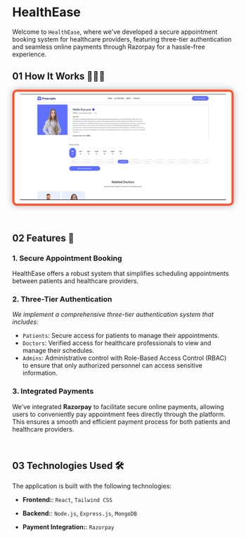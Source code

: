 # HealthEase

Welcome to `HealthEase`, where we've developed a secure appointment booking system for healthcare providers, featuring three-tier authentication and seamless online payments through Razorpay for a hassle-free experience.

## 01 How It Works 🧑🏻‍💻

<!-- Highlighted Image with Border and Emojis -->
<a href="https://drive.google.com/file/d/1xTuUmRJk1PizU4ZGWJ_s1O04huqnNZfh/view?usp=drive_link" 
   style="display: inline-block; text-decoration: none; border: 5px solid #ff5733; border-radius: 10px; padding: 5px; box-shadow: 0px 0px 15px rgba(0,0,0,0.3); transition: transform 0.3s, box-shadow 0.3s;">
  <img src="https://github.com/Unstoppable-NidhiLPU/MedBooker/blob/main/website.png" 
       alt="Watch the video" 
       style="border-radius: 10px;" 
       width="600" />
</a>

<br>

## 02 Features 🚀

### 1. Secure Appointment Booking
HealthEase offers a robust system that simplifies scheduling appointments between patients and healthcare providers. 

### 2. Three-Tier Authentication
*We implement a comprehensive three-tier authentication system that includes:*
- `Patients`: Secure access for patients to manage their appointments.
- `Doctors`: Verified access for healthcare professionals to view and manage their schedules.
- `Admins`: Administrative control with Role-Based Access Control (RBAC) to ensure that only authorized personnel can access sensitive information.

### 3. Integrated Payments
We've integrated **Razorpay** to facilitate secure online payments, allowing users to conveniently pay appointment fees directly through the platform. This ensures a smooth and efficient payment process for both patients and healthcare providers.

<br>

## 03 Technologies Used 🛠️

The application is built with the following technologies:


- **Frontend:**: `React`, `Tailwind CSS`

- **Backend:**: `Node.js`, `Express.js`, `MongoDB`

- **Payment Integration:**: `Razorpay`





   
